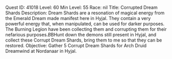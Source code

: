 Quest ID: 41018
Level: 60
Min Level: 55
Race: nil
Title: Corrupted Dream Shards
Description: Dream Shards are a resonation of magical energy from the Emerald Dream made manifest here in Hyjal. They contain a very powerful energy that, when manipulated, can be used for darker purposes. The Burning Legion have been collecting them and corrupting them for their nefarious purposes.$B$BHunt down the demons still present in Hyjal, and collect these Corrupt Dream Shards, bring them to me so that they can be restored.
Objective: Gather 5 Corrupt Dream Shards for Arch Druid Dreamwind at Nordanaar in Hyjal.
